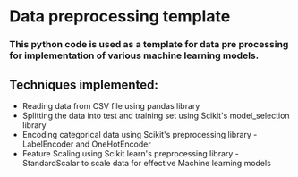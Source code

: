 # Data preprocessing template
### This python code is used as a template for data pre processing for implementation of various machine learning models.

## Techniques implemented:
+ Reading data from CSV file using pandas library
+ Splitting the data into test and training set using Scikit's model_selection library
+ Encoding categorical data using Scikit's preprocessing library - LabelEncoder and OneHotEncoder
+ Feature Scaling using Scikit learn's preprocessing library - StandardScalar to scale data for effective Machine learning models

